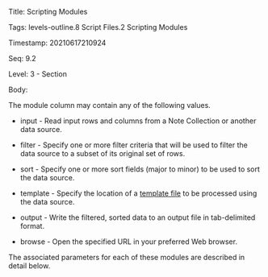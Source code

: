 Title:  Scripting Modules

Tags:   levels-outline.8 Script Files.2 Scripting Modules

Timestamp: 20210617210924

Seq:    9.2

Level:  3 - Section

Body: 

The module column may contain any of the following values. 

* input - Read input rows and columns from a Note Collection or another data source. 

* filter - Specify one or more filter criteria that will be used to filter the data source to a subset of its original set of rows. 

* sort - Specify one or more sort fields (major to minor) to be used to sort the data source. 

* template - Specify the location of a [template file](https://www.notenik.net/merge-template.html) to be processed using the data source. 

* output - Write the filtered, sorted data to an output file in tab-delimited format. 

* browse - Open the specified URL in your preferred Web browser. 

The associated parameters for each of these modules are described in detail below.
